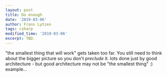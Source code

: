 ```yaml
---
layout: post
title: Do enough
date: '2019-03-06'
author: Frans Lytzen
tags: csharp
modified_time: '2019-03-06'
excerpt: TBD.
---
```


"the smallest thing that will work" gets taken too far. You still need to think about the bigger picture so you don't *preclude* it.
lots done just by good architecture - but good architecture may not be "the smallest thing" :)
example...